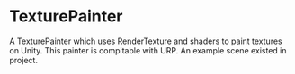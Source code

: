 # TexturePainter
A TexturePainter which uses RenderTexture and shaders to paint textures on Unity. This painter is compitable with URP. An example scene existed in project.
